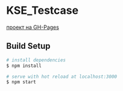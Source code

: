 # KSE_Testcase
[проект на GH-Pages](https://evil0n.github.io/KSE_Testcase/)
## Build Setup

```bash
# install dependencies
$ npm install

# serve with hot reload at localhost:3000
$ npm start
